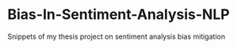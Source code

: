 # Bias-In-Sentiment-Analysis-NLP
Snippets of my thesis project on sentiment analysis bias mitigation
